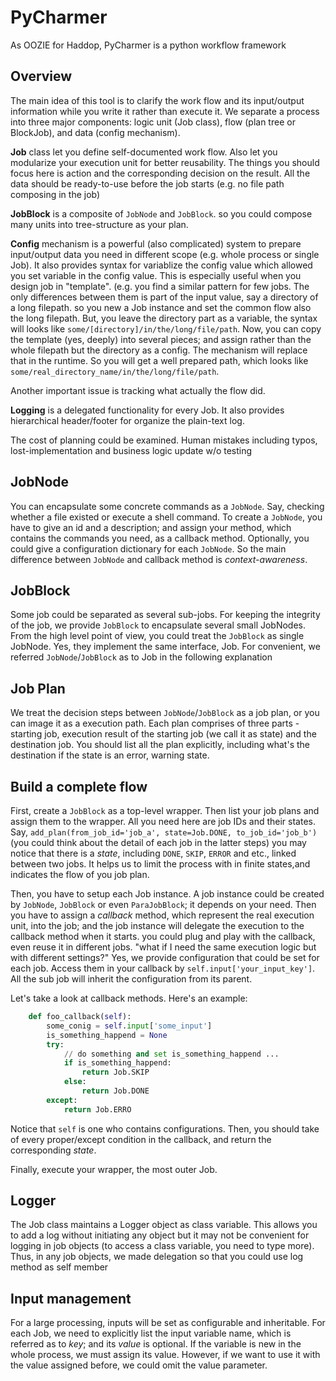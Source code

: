PyCharmer
=========

As OOZIE for Haddop, PyCharmer is a python workflow framework

Overview
-------

The main idea of this tool is to clarify the work flow and its input/output
information while you write it rather than execute it. We separate a process into
three major components: logic unit (Job class), flow (plan tree or BlockJob),
and data (config mechanism).

**Job** class let you define self-documented work flow. Also let you modularize your
execution unit for better reusability. The things you should focus here is action
and the corresponding decision on the result. All the data should be ready-to-use
before the job starts (e.g. no file path composing in the job)

**JobBlock** is a composite of `JobNode` and `JobBlock`. so you could compose many units
into tree-structure as your plan.

**Config** mechanism is a powerful (also complicated) system to prepare input/output
data you need in different scope (e.g. whole process or single Job). It
also provides syntax for variablize the config value which allowed you set variable
in the config value. This is especially useful when you design job in "template".
(e.g. you find a similar pattern for few jobs. The only differences between them
is part of the input value, say a directory of a long filepath. so you new a Job
instance and set the common flow also the long filepath. But, you leave the
directory part as a variable, the syntax will looks like `some/[directory]/in/the/long/file/path`.
Now, you can copy the template (yes, deeply) into several pieces; and assign
rather than the whole filepath but the directory as a config. The mechanism will
replace that in the runtime. So you will get a well prepared path, which looks like `some/real_directory_name/in/the/long/file/path`.

Another important issue is tracking what actually the flow did.

**Logging** is a delegated functionality for every Job. It also provides hierarchical
header/footer for organize the plain-text log.

The cost of planning could be examined. Human mistakes including typos,
lost-implementation and business logic update w/o testing


JobNode
-------

You can encapsulate some concrete commands as a `JobNode`. Say, checking whether a file existed or execute a shell command. To create a `JobNode`, you have to give an id and a description; and assign your method, which contains the commands you need, as a callback method. Optionally, you could give a configuration dictionary for each `JobNode`. So the main difference between `JobNode` and callback method is *context-awareness*.

JobBlock
--------

Some job could be separated as several sub-jobs. For keeping the integrity of the job, we provide `JobBlock` to encapsulate several small JobNodes. From the high level point of view, you could treat the `JobBlock` as single JobNode. Yes, they implement the same interface, Job. For convenient, we referred `JobNode`/`JobBlock` as to Job in the following explanation

Job Plan
--------

We treat the decision steps between `JobNode`/`JobBlock` as a job plan, or you can image it as a execution path. Each plan comprises of three parts - starting job, execution result of the starting job (we call it as state) and the destination job. You should list all the plan explicitly, including what's the destination if the state is an error, warning state.

Build a complete flow
---------------------

First, create a `JobBlock` as a top-level wrapper. Then list your job plans and assign them to the wrapper. All you need here are job IDs and their states. Say, `add_plan(from_job_id='job_a', state=Job.DONE, to_job_id='job_b')` (you could think about the detail of each job in the latter steps) you may notice that there is a *state*, including `DONE`, `SKIP`, `ERROR` and etc., linked between two jobs. It helps us to limit the process with in finite states,and indicates the flow of you job plan.

Then, you have to setup each Job instance. A job instance could be created by `JobNode`, `JobBlock` or even `ParaJobBlock`; it depends on your need. Then you have to assign a *callback* method, which represent the real execution unit, into the job; and the job instance will delegate the execution to the callback method when it starts. you could plug and play with the callback, even reuse it in different jobs. "what if I need the same execution logic but with different settings?" Yes, we provide configuration that could be set for each job. Access them in your callback by `self.input['your_input_key']`. All the sub job will inherit the configuration from its parent.

Let's take a look at callback methods. Here's an example:
```python
    def foo_callback(self):
        some_conig = self.input['some_input']
        is_something_happend = None
        try:
            // do something and set is_something_happend ...
            if is_something_happend:
                return Job.SKIP
            else:
                return Job.DONE
        except:
            return Job.ERRO
```
Notice that `self` is one who contains configurations. Then, you should take of every proper/except condition in the callback, and return the corresponding *state*.

Finally, execute your wrapper, the most outer Job.

Logger
------

The Job class maintains a Logger object as class variable. This allows you to add a log without initiating any object but it may not be convenient for logging in job objects (to access a class variable, you need to type more). Thus, in any job objects, we made delegation so that you could use log method as self member

Input management
----------------

For a large processing, inputs will be set as configurable and inheritable. For each Job, we need to explicitly list the input variable name, which is referred as to *key*; and its *value* is optional. If the variable is new in the whole process, we must assign its value. However, if we want to use it with the value assigned before, we could omit the value parameter.
